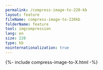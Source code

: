 ```yaml
---
permalink: /compress-image-to-220-kb
layout: feature
fileName: compress-image-to-220kb
folderName: feature
tool: imgcompression
lang: en
size: 220
type: kb
nointernationalization: true
---
```

{%- include compress-image-to-X.html -%}       
